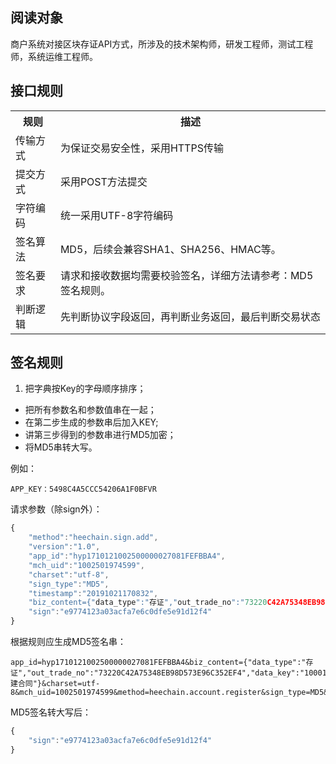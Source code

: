 ## 阅读对象

商户系统对接区块存证API方式，所涉及的技术架构师，研发工程师，测试工程师，系统运维工程师。

## 接口规则

<table data-hy-role="doctbl">
    <tr>
        <th>规则</th>
        <th>描述</th>   
    </tr>
    <tr>
        <td>传输方式</td>
        <td>为保证交易安全性，采用HTTPS传输</td>
    </tr>
    <tr>
        <td>提交方式</td>
        <td>采用POST方法提交</td>
    </tr>
    <tr>
        <td>字符编码</td>
        <td>统一采用UTF-8字符编码</td>
    </tr>
    <tr>
        <td>签名算法</td>
        <td>MD5，后续会兼容SHA1、SHA256、HMAC等。</td>
    </tr>
    <tr>
        <td>签名要求</td>
        <td>请求和接收数据均需要校验签名，详细方法请参考：MD5签名规则。</td>
    </tr>
    <tr>
        <td>判断逻辑</td>
        <td>先判断协议字段返回，再判断业务返回，最后判断交易状态</td>
    </tr>
</table>

## 签名规则

1. 把字典按Key的字母顺序排序；
- 把所有参数名和参数值串在一起；
- 在第二步生成的参数串后加入KEY;
- 讲第三步得到的参数串进行MD5加密；
- 将MD5串转大写。


例如：
```
APP_KEY：5498C4A5CCC54206A1F0BFVR
```

请求参数（除sign外）：
```javascript
{
    "method":"heechain.sign.add",
    "version":"1.0",
    "app_id":"hyp1710121002500000027081FEFBBA4",
    "mch_uid":"1002501974599",
    "charset":"utf-8",
    "sign_type":"MD5",
    "timestamp":"20191021170832",
    "biz_content={"data_type":"存证","out_trade_no":"73220C42A75348EB98D573E96C352EF4","data_key":"10001","data":"864D4DE15097B3A2D0508A0D5CC724F4","note":"创建合同"}",
    "sign":"e9774123a03acfa7e6c0dfe5e91d12f4"
}
```

根据规则应生成MD5签名串：
```text
app_id=hyp1710121002500000027081FEFBBA4&biz_content={"data_type":"存证","out_trade_no":"73220C42A75348EB98D573E96C352EF4","data_key":"10001","data":"864D4DE15097B3A2D0508A0D5CC724F4","note":"创建合同"}&charset=utf-8&mch_uid=1002501974599&method=heechain.account.register&sign_type=MD5&timestamp=20191021170832&version=1.0&key=5498C4A5CCC54206A1F0BFVR
```

MD5签名转大写后：

```javascript
{
    "sign":"e9774123a03acfa7e6c0dfe5e91d12f4"
}
```
